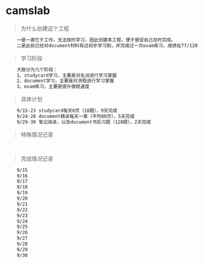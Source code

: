# camslab

> 为什么创建这个工程
``` bash
    一是一直忙于工作，无法按时学习，因此创建本工程，便于督促自己及时完成。
    二是此前已经对document材料有过初步学习和，并完成过一次exam练习，成绩在77/120，由于书后练习并非真题，且也未达到理论上的合格成绩，因此希望静下心来深入了解，希望取得更好成绩
```

> 学习阶段
``` bash
    大致分为几个阶段：
    1、studycard学习，主要是对名词进行学习掌握
    2、document学习，主要是对流程进行学习掌握
    3、exam练习，主要是提升做题速度
```

> 具体计划
``` bash
    9/15-23 studycard每天6页（18题），9天完成
    9/24-28	document精读每天一章（平均80页），5天完成
    9/29-30	笔记阅读，以及document书后习题（120题），2天完成
```

> 特殊情况记录
``` bash
    
```

> 完成情况记录
``` bash
    9/15	
    9/16	
    9/17	
    9/18	
    9/19	
    9/20	
    9/21	
    9/22	
    9/23	
    9/24	
    9/25	
    9/26	
    9/27	
    9/28	
    9/29	
    9/30	
```